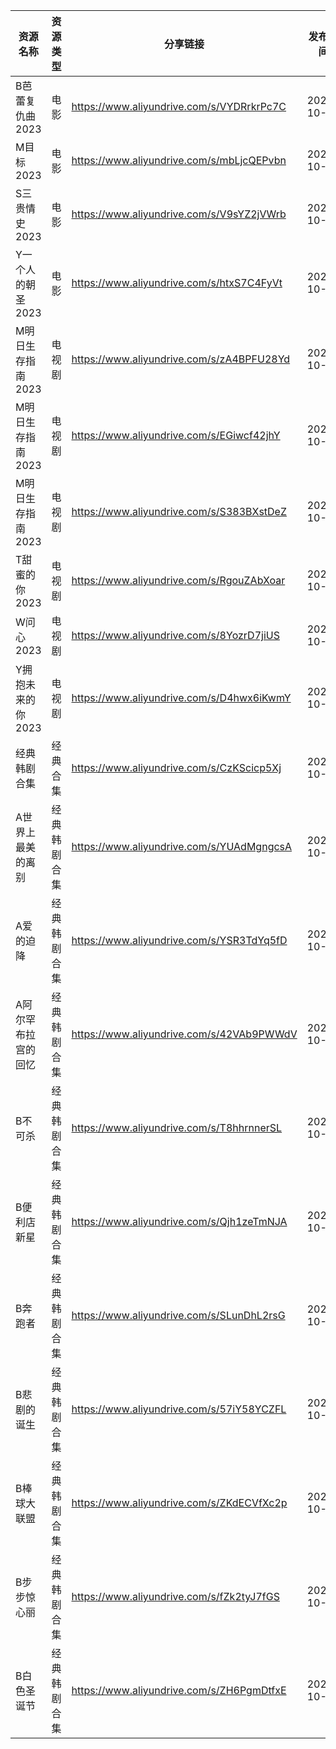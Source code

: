 | 资源名称        | 资源类型   | 分享链接                                      | 发布时间       |
| ----------- | ------ | ----------------------------------------- | ---------- |
| B芭蕾复仇曲2023  | 电影     | https://www.aliyundrive.com/s/VYDRrkrPc7C | 2023-10-08 |
| M目标2023     | 电影     | https://www.aliyundrive.com/s/mbLjcQEPvbn | 2023-10-08 |
| S三贵情史2023   | 电影     | https://www.aliyundrive.com/s/V9sYZ2jVWrb | 2023-10-08 |
| Y一个人的朝圣2023 | 电影     | https://www.aliyundrive.com/s/htxS7C4FyVt | 2023-10-08 |
| M明日生存指南2023 | 电视剧    | https://www.aliyundrive.com/s/zA4BPFU28Yd | 2023-10-08 |
| M明日生存指南2023 | 电视剧    | https://www.aliyundrive.com/s/EGiwcf42jhY | 2023-10-08 |
| M明日生存指南2023 | 电视剧    | https://www.aliyundrive.com/s/S383BXstDeZ | 2023-10-08 |
| T甜蜜的你2023   | 电视剧    | https://www.aliyundrive.com/s/RgouZAbXoar | 2023-10-08 |
| W问心2023     | 电视剧    | https://www.aliyundrive.com/s/8YozrD7jiUS | 2023-10-08 |
| Y拥抱未来的你2023 | 电视剧    | https://www.aliyundrive.com/s/D4hwx6iKwmY | 2023-10-08 |
| 经典韩剧合集      | 经典合集   | https://www.aliyundrive.com/s/CzKScicp5Xj | 2023-10-08 |
| A世界上最美的离别   | 经典韩剧合集 | https://www.aliyundrive.com/s/YUAdMgngcsA | 2023-10-08 |
| A爱的迫降       | 经典韩剧合集 | https://www.aliyundrive.com/s/YSR3TdYq5fD | 2023-10-08 |
| A阿尔罕布拉宫的回忆  | 经典韩剧合集 | https://www.aliyundrive.com/s/42VAb9PWWdV | 2023-10-08 |
| B不可杀        | 经典韩剧合集 | https://www.aliyundrive.com/s/T8hhrnnerSL | 2023-10-08 |
| B便利店新星      | 经典韩剧合集 | https://www.aliyundrive.com/s/Qjh1zeTmNJA | 2023-10-08 |
| B奔跑者        | 经典韩剧合集 | https://www.aliyundrive.com/s/SLunDhL2rsG | 2023-10-08 |
| B悲剧的诞生      | 经典韩剧合集 | https://www.aliyundrive.com/s/57iY58YCZFL | 2023-10-08 |
| B棒球大联盟      | 经典韩剧合集 | https://www.aliyundrive.com/s/ZKdECVfXc2p | 2023-10-08 |
| B步步惊心丽      | 经典韩剧合集 | https://www.aliyundrive.com/s/fZk2tyJ7fGS | 2023-10-08 |
| B白色圣诞节      | 经典韩剧合集 | https://www.aliyundrive.com/s/ZH6PgmDtfxE | 2023-10-08 |
